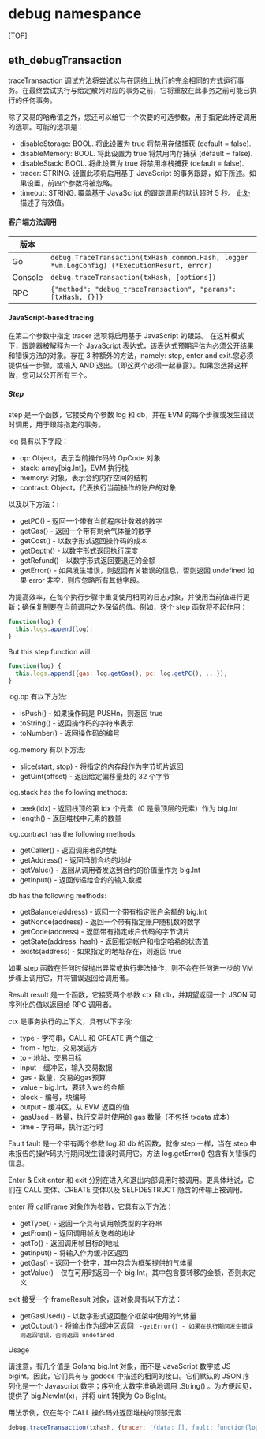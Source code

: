 # debug namespance
[TOP]

## eth_debugTransaction

traceTransaction 调试方法将尝试以与在网络上执行的完全相同的方式运行事务。在最终尝试执行与给定散列对应的事务之前，它将重放在此事务之前可能已执行的任何事务。

除了交易的哈希值之外，您还可以给它一个次要的可选参数，用于指定此特定调用的选项。可能的选项是：
- disableStorage: BOOL. 将此设置为 true 将禁用存储捕获 (default = false).
- disableMemory: BOOL. 将此设置为 true 将禁用内存捕获 (default = false).
- disableStack: BOOL. 将此设置为 true 将禁用堆栈捕获 (default = false).
- tracer: STRING. 设置此项将启用基于 JavaScript 的事务跟踪，如下所述。如果设置，前四个参数将被忽略。
- timeout: STRING. 覆盖基于 JavaScript 的跟踪调用的默认超时 5 秒。 [此处](https://pkg.go.dev/time#ParseDuration) 描述了有效值。


#### 客户端方法调用

|版本| |
|---|---|
|Go|`debug.TraceTransaction(txHash common.Hash, logger *vm.LogConfig) (*ExecutionResurt, error)`|
|Console|`debug.traceTransaction(txHash, [options])`|
|RPC|`{"method": "debug_traceTransaction", "params": [txHash, {}]}`|


#### JavaScript-based tracing
在第二个参数中指定 tracer 选项将启用基于 JavaScript 的跟踪。 在这种模式下，跟踪器被解释为一个 JavaScript 表达式，该表达式预期评估为必须公开结果和错误方法的对象。存在 3 种额外的方法，namely: step, enter and exit.您必须提供任一步骤，或输入 AND 退出。（即这两个必须一起暴露）。如果您选择这样做，您可以公开所有三个。

##### Step
step 是一个函数，它接受两个参数 log 和 db，并在 EVM 的每个步骤或发生错误时调用，用于跟踪指定的事务。

log 具有以下字段：

- op: Object，表示当前操作码的 OpCode 对象
- stack: array[big.Int]，EVM 执行栈
- memory: 对象，表示合约内存空间的结构
- contract: Object，代表执行当前操作的账户的对象

以及以下方法：:
- getPC() - 返回一个带有当前程序计数器的数字
- getGas() - 返回一个带有剩余气体量的数字
- getCost() - 以数字形式返回操作码的成本
- getDepth() - 以数字形式返回执行深度
- getRefund() - 以数字形式返回要退还的金额
- getError() - 如果发生错误，则返回有关错误的信息，否则返回 undefined
             如果 error 非空，则应忽略所有其他字段。

为提高效率，在每个执行步骤中重复使用相同的日志对象，并使用当前值进行更新；确保复制要在当前调用之外保留的值。例如，这个 step 函数将不起作用：

```javascript
function(log) {
  this.logs.append(log);
}
```

But this step function will:
```javascript
function(log) {
  this.logs.append({gas: log.getGas(), pc: log.getPC(), ...});
}
```

log.op 有以下方法:

- isPush() - 如果操作码是 PUSHn，则返回 true
- toString() - 返回操作码的字符串表示
- toNumber() - 返回操作码的编号

log.memory 有以下方法:

- slice(start, stop) - 将指定的内存段作为字节切片返回
- getUint(offset) - 返回给定偏移量处的 32 个字节

log.stack has the following methods:

- peek(idx) - 返回栈顶的第 idx 个元素（0 是最顶层的元素）作为 big.Int
- length() - 返回堆栈中元素的数量

log.contract has the following methods:

- getCaller() - 返回调用者的地址
- getAddress() - 返回当前合约的地址
- getValue() - 返回从调用者发送到合约的价值量作为 big.Int
- getInput() - 返回传递给合约的输入数据

db has the following methods:

- getBalance(address) - 返回一个带有指定账户余额的 big.Int
- getNonce(address) - 返回一个带有指定账户随机数的数字
- getCode(address) - 返回带有指定帐户代码的字节切片
- getState(address, hash) - 返回指定帐户和指定哈希的状态值
- exists(address) - 如果指定的地址存在，则返回 true

如果 step 函数在任何时候抛出异常或执行非法操作，则不会在任何进一步的 VM 步骤上调用它，并将错误返回给调用者。

Result
result 是一个函数，它接受两个参数 ctx 和 db，并期望返回一个 JSON 可序列化的值以返回给 RPC 调用者。

ctx 是事务执行的上下文，具有以下字段:

- type - 字符串，CALL 和 CREATE 两个值之一
- from - 地址，交易发送方
- to - 地址、交易目标
- input - 缓冲区，输入交易数据
- gas - 数量，交易的gas预算
- value - big.Int，要转入wei的金额
- block - 编号，块编号
- output - 缓冲区，从 EVM 返回的值
- gasUsed - 数量，执行交易时使用的 gas 数量（不包括 txdata 成本）
- time - 字符串，执行运行时

Fault
fault 是一个带有两个参数 log 和 db 的函数，就像 step 一样，当在 step 中未报告的操作码执行期间发生错误时调用它。方法 log.getError() 包含有关错误的信息。

Enter & Exit
enter 和 exit 分别在进入和退出内部调用时被调用。更具体地说，它们在 CALL 变体、CREATE 变体以及 SELFDESTRUCT 隐含的传输上被调用。

enter 将 callFrame 对象作为参数，它具有以下方法：

- getType() - 返回一个具有调用帧类型的字符串
- getFrom() - 返回调用帧发送者的地址
- getTo() - 返回调用帧目标的地址
- getInput() - 将输入作为缓冲区返回
- getGas() - 返回一个数字，其中包含为框架提供的气体量
- getValue() - 仅在可用时返回一个 big.Int，其中包含要转移的金额，否则未定义

exit 接受一个 frameResult 对象，该对象具有以下方法：

- getGasUsed() - 以数字形式返回整个框架中使用的气体量
- getOutput() - 将输出作为缓冲区返回 ` -getError() - 如果在执行期间发生错误则返回错误，否则返回 undefined`

Usage

请注意，有几个值是 Golang big.Int 对象，而不是 JavaScript 数字或 JS bigint。因此，它们具有与 godocs 中描述的相同的接口。它们默认的 JSON 序列化是一个 Javascript 数字；序列化大数字准确地调用 .String() 。为方便起见，提供了 big.NewInt(x)，并将 uint 转换为 Go BigInt。

用法示例，仅在每个 CALL 操作码处返回堆栈的顶部元素：
```javascript
debug.traceTransaction(txhash, {tracer: '{data: [], fault: function(log) {}, step: function(log) { if(log.op.toString() == "CALL") this.data.push(log.stack.peek(0)); }, result: function() { return this.data; }}'});
```